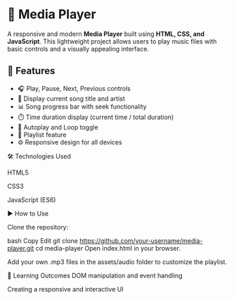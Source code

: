 # 🎵 Media Player

A responsive and modern **Media Player** built using **HTML, CSS, and JavaScript**. This lightweight project allows users to play music files with basic controls and a visually appealing interface.

## 🚀 Features

- 🎧 Play, Pause, Next, Previous controls  
- 🎵 Display current song title and artist  
- 📊 Song progress bar with seek functionality  
- ⏱️ Time duration display (current time / total duration)  
- 🔁 Autoplay and Loop toggle  
- 📃 Playlist feature  
- ⚙️ Responsive design for all devices

🛠️ Technologies Used

HTML5

CSS3

JavaScript (ES6)

▶️ How to Use

Clone the repository:

bash
Copy
Edit
git clone https://github.com/your-username/media-player.git
cd media-player
Open index.html in your browser.

Add your own .mp3 files in the assets/audio folder to customize the playlist.

🧠 Learning Outcomes
DOM manipulation and event handling

Creating a responsive and interactive UI

